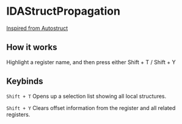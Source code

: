 IDAStructPropagation
===
[Inspired from Autostruct](https://github.com/tmr232/ida-plugins/blob/master/autostruct/autostruct.py)

## How it works 
Highlight a register name, and then press either Shift + T / Shift + Y

## Keybinds 
`Shift + T` Opens up a selection list showing all local structures. 

`Shift + Y` Clears offset information from the register and all related registers.
